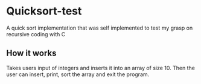 # Quicksort-test
A quick sort implementation that was self implemented to test my grasp on recursive coding with C

## How it works
Takes users input of integers and inserts it into an array of size 10. Then the user can insert, print, sort the array and exit the program.
